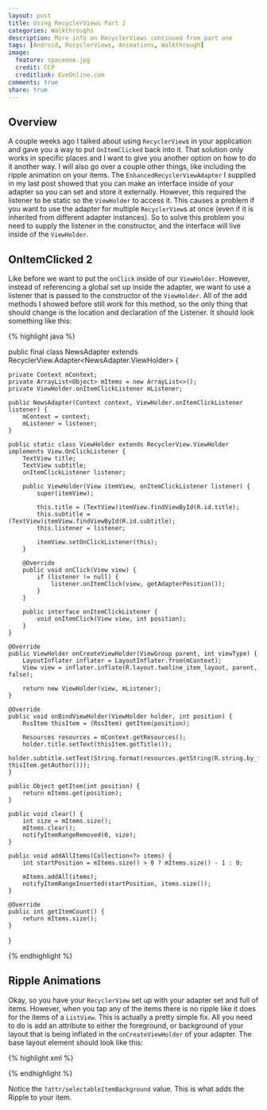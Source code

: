 ```yaml
---
layout: post
title: Using RecyclerViews Part 2
categories: Walkthroughs
description: More info on RecyclerViews continued from part one
tags: [Android, RecyclerViews, Animations, Walkthrough]
image:
  feature: spaceone.jpg
  credit: CCP
  creditlink: EveOnline.com
comments: true
share: true
---
```


## Overview
A couple weeks ago I talked about using `RecyclerView`s in your application and gave you a way to put `OnItemClicked` back into it. That solution only works in specific places and I want to give you another option on how to do it another way. I will also go over a couple other things, like including the ripple animation on your items. The `EnhancedRecyclerViewAdapter` I supplied in my last post showed that you can make an interface inside of your adapter so you can set and store it externally. However, this required the listener to be static so the `ViewHolder` to access it. This causes a problem if you want to use the adapter for multiple `RecyclerView`s at once (even if it is inherited from different adapter instances). So to solve this problem you need to supply the listener in the constructor, and the interface will live inside of the `ViewHolder`.

## OnItemClicked 2
Like before we want to put the `onClick` inside of our `ViewHolder`. However, instead of referencing a global set up inside the adapter, we want to use a listener that is passed to the constructor of the `ViewHolder`. All of the add methods I showed before still work for this method, so the only thing that should change is the location and declaration of the Listener. It should look something like this:

{% highlight java %}

public final class NewsAdapter extends RecyclerView.Adapter<NewsAdapter.ViewHolder> {

    private Context mContext;
    private ArrayList<Object> mItems = new ArrayList<>();
    private ViewHolder.onItemClickListener mListener;

    public NewsAdapter(Context context, ViewHolder.onItemClickListener listener) {
        mContext = context;
        mListener = listener;
    }

    public static class ViewHolder extends RecyclerView.ViewHolder implements View.OnClickListener {
        TextView title;
        TextView subtitle;
        onItemClickListener listener;

        public ViewHolder(View itemView, onItemClickListener listener) {
            super(itemView);

            this.title = (TextView)itemView.findViewById(R.id.title);
            this.subtitle = (TextView)itemView.findViewById(R.id.subtitle);
            this.listener = listener;

            itemView.setOnClickListener(this);
        }

        @Override
        public void onClick(View view) {
            if (listener != null) {
                listener.onItemClick(view, getAdapterPosition());
            }
        }

        public interface onItemClickListener {
            void onItemClick(View view, int position);
        }
    }

    @Override
    public ViewHolder onCreateViewHolder(ViewGroup parent, int viewType) {
        LayoutInflater inflater = LayoutInflater.from(mContext);
        View view = inflater.inflate(R.layout.twoline_item_layout, parent, false);

        return new ViewHolder(view, mListener);
    }

    @Override
    public void onBindViewHolder(ViewHolder holder, int position) {
        RssItem thisItem = (RssItem) getItem(position);

        Resources resources = mContext.getResources();
        holder.title.setText(thisItem.getTitle());
        holder.subtitle.setText(String.format(resources.getString(R.string.by_format), thisItem.getAuthor()));
    }

    public Object getItem(int position) {
        return mItems.get(position);
    }

    public void clear() {
        int size = mItems.size();
        mItems.clear();
        notifyItemRangeRemoved(0, size);
    }

    public void addAllItems(Collection<?> items) {
        int startPosition = mItems.size() > 0 ? mItems.size() - 1 : 0;

        mItems.addAll(items);
        notifyItemRangeInserted(startPosition, items.size());
    }

    @Override
    public int getItemCount() {
        return mItems.size();
    }
}

{% endhighlight %}

## Ripple Animations
Okay, so you have your `RecyclerView` set up with your adapter set and full of items. However, when you tap any of the items there is no ripple like it does for the items of a `ListView`. This is actually a pretty simple fix. All you need to do is add an attribute to either the foreground, or background of your layout that is being inflated in the `onCreateViewHolder` of your adapter. The base layout element should look like this:

{% highlight xml %}

<LinearLayout
    xmlns:android="http://schemas.android.com/apk/res/android"
    android:orientation="horizontal"
    android:layout_width="match_parent"
    android:background="?attr/selectableItemBackground"
    android:layout_height="72dp"
    android:paddingLeft="16dp"
    android:paddingRight="16dp">

{% endhighlight %}

Notice the `?attr/selectableItemBackground` value. This is what adds the Ripple to your item.